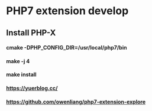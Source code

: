 # PHP7 extension develop

## Install PHP-X
#### cmake -DPHP_CONFIG_DIR=/usr/local/php7/bin
#### make -j 4
#### make install


#### https://yuerblog.cc/
#### https://github.com/owenliang/php7-extension-explore

